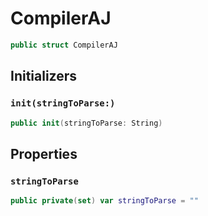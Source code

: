 # CompilerAJ

``` swift
public struct CompilerAJ 
```

## Initializers

### `init(stringToParse:)`

``` swift
public init(stringToParse: String) 
```

## Properties

### `stringToParse`

``` swift
public private(set) var stringToParse = ""
```
